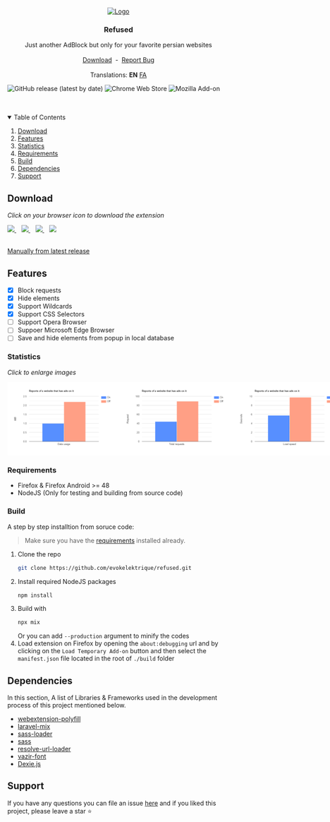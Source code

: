 <br />
<p align="center">
  <a href="https://github.com/evokelektrique/refused">
    <img src="./src/resources/images/96.png?raw=true" alt="Logo" width="96" height="96">
  </a>

  <h3 align="center">Refused</h3>

  <p align="center">
    Just another AdBlock but only for your favorite persian websites
    <br />
    <br />
    <a href="#download" title="Download Section">Download</a>
    &nbsp;-&nbsp;  
    <a href="https://github.com/evokelektrique/refused/issues">Report Bug</a>
    <br />
    <br />
    Translations:
    <b>EN</b>
    <a href="https://github.com/evokelektrique/refused/blob/master/README_FA.md">FA</a>
  </p>
</p>

![GitHub release (latest by date)](https://img.shields.io/github/v/release/evokelektrique/refused?color=gr&label=release&style=for-the-badge)
![Chrome Web Store](https://img.shields.io/chrome-web-store/users/omeglkgaklnjheplmjmmcgodhcnjckdf?color=blue&label=Chrome%20users&logo=Google%20Chrome&logoColor=white&style=for-the-badge)
![Mozilla Add-on](https://img.shields.io/amo/users/refused?color=orange&label=Firefox%20users&logo=firefox&logoColor=white&style=for-the-badge)

<br />
<br />

<details open="open">
  <summary>Table of Contents</summary>
  <ol>
    <li><a href="#download">Download</a></li>
    <li><a href="#features">Features</a></li>
    <li><a href="#statistics">Statistics</a></li>
    <li><a href="#requirements">Requirements</a></li>
    <li><a href="#build">Build</a></li>
    <li><a href="#dependencies">Dependencies</a></li>
    <li><a href="#support">Support</a></li>
  </ol>
</details>

## Download

*Click on your browser icon to download the extension*

<a href="https://chrome.google.com/webstore/detail/refused/omeglkgaklnjheplmjmmcgodhcnjckdf">
  <img src="https://cdnjs.cloudflare.com/ajax/libs/browser-logos/70.4.0/chrome/chrome.svg" width="50" />
</a>
&nbsp;&nbsp;
<a href="https://addons.mozilla.org/en-US/firefox/addon/refused/">
  <img src="https://cdnjs.cloudflare.com/ajax/libs/browser-logos/70.4.0/firefox/firefox.svg" width="50" />
</a>
&nbsp;&nbsp;
<a href="https://microsoftedge.microsoft.com/addons/detail/refused/nmeajbkhoplklklhkaggldgjflgaomog">
  <img src="https://cdnjs.cloudflare.com/ajax/libs/browser-logos/70.4.0/edge/edge.svg" width="50" />
</a>
&nbsp;&nbsp;
<a href="#">
  <img src="https://cdnjs.cloudflare.com/ajax/libs/browser-logos/70.4.0/opera/opera.svg" width="50" />
</a>

<br>
<br>

<a href="https://github.com/evokelektrique/refused/releases/latest">Manually from latest release</a>

## Features

  - [X] Block requests
  - [X] Hide elements
  - [X] Support Wildcards
  - [X] Support CSS Selectors
  - [ ] Support Opera Browser
  - [ ] Suppoer Microsoft Edge Browser
  - [ ] Save and hide elements from popup in local database

### Statistics

*Click to enlarge images*

<div style="display:flex">
  <img src="https://github.com/evokelektrique/refused/blob/master/data/images/charts/chart_data_usage_en.png?raw=true" width="256">
  <img src="https://github.com/evokelektrique/refused/blob/master/data/images/charts/chart_requests_en.png?raw=true" width="256">
  <img src="https://github.com/evokelektrique/refused/blob/master/data/images/charts/chart_seconds_en.png?raw=true" width="256">
</div>

### Requirements

- Firefox & Firefox Android >= 48
- NodeJS (Only for testing and building from source code)

### Build

A step by step installtion from soruce code:

> Make sure you have the <a href="#requirements">requirements</a> installed already.

1. Clone the repo
   ```sh
   git clone https://github.com/evokelektrique/refused.git
   ```
2. Install required NodeJS packages
   ```sh
   npm install
   ```
3. Build with
   ```sh
   npx mix
   ```
   Or you can add `--production` argument to minify the codes
4. Load extension on Firefox by opening the `about:debugging` url and by clicking on the `Load Temporary Add-on` button and then select the `manifest.json` file located in the root of `./build` folder

## Dependencies

In this section, A list of Libraries & Frameworks used in the development process of this project mentioned below.

* [webextension-polyfill](https://github.com/mozilla/webextension-polyfill)
* [laravel-mix](https://laravel-mix.com)
* [sass-loader](https://www.npmjs.com/package/sass-loader)
* [sass](https://www.npmjs.com/package/sass)
* [resolve-url-loader](https://www.npmjs.com/package/resolve-url-loader)
* [vazir-font](https://github.com/rastikerdar/vazir-font)
* [Dexie.js](https://github.com/dfahlander/Dexie.js)
  
## Support

If you have any questions you can file an issue [here](https://github.com/evokelektrique/refused/issues) and if you liked this project, please leave a star ⭐
